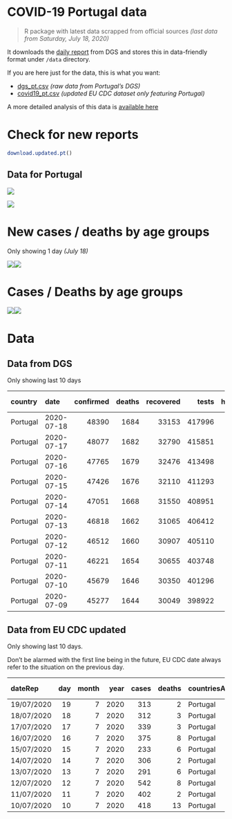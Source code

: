 COVID-19 Portugal data
================

> R package with latest data scrapped from official sources *(last data
> from Saturday, July 18, 2020)*

It downloads the [daily
report](https://covid19.min-saude.pt/relatorio-de-situacao/) from DGS
and stores this in data-friendly format under `/data` directory.

If you are here just for the data, this is what you want:

  - [dgs\_pt.csv](raw/master/data/dgs_pt.csv) *(raw data from Portugal’s
    DGS)*
  - [covid19\_pt.csv](raw/master/data/covid19_pt.csv) *(updated EU CDC
    dataset only featuring Portugal)*

A more detailed analysis of this data is [available
here](https://averissimo.github.io/covid19-analysis/portugal.html)

# Check for new reports

``` r
download.updated.pt()
```

## Data for Portugal

![](README_files/figure-gfm/unnamed-chunk-7-1.svg)<!-- -->

![](README_files/figure-gfm/unnamed-chunk-8-1.svg)<!-- -->

# New cases / deaths by age groups

Only showing 1 day *(July 18)*

![](README_files/figure-gfm/unnamed-chunk-10-1.svg)<!-- -->![](README_files/figure-gfm/unnamed-chunk-10-2.svg)<!-- -->

# Cases / Deaths by age groups

![](README_files/figure-gfm/unnamed-chunk-11-1.svg)<!-- -->![](README_files/figure-gfm/unnamed-chunk-11-2.svg)<!-- -->

# Data

## Data from DGS

Only showing last 10 days

| country  | date       | confirmed | deaths | recovered |  tests | hospitalized | in.icu | confirmed\_m\_00-09 | confirmed\_w\_00-09 | confirmed\_m\_10-19 | confirmed\_w\_10-19 | confirmed\_m\_20-29 | confirmed\_w\_20-29 | confirmed\_m\_30-39 | confirmed\_w\_30-39 | confirmed\_m\_40-49 | confirmed\_w\_40-49 | confirmed\_m\_50-59 | confirmed\_w\_50-59 | confirmed\_m\_60-69 | confirmed\_w\_60-69 | confirmed\_m\_70-79 | confirmed\_w\_70-79 | confirmed\_m\_80+ | confirmed\_w\_80+ | death\_m\_00-09 | death\_w\_00-09 | death\_m\_10-19 | death\_w\_10-19 | death\_m\_20-29 | death\_w\_20-29 | death\_m\_30-39 | death\_w\_30-39 | death\_m\_40-49 | death\_w\_40-49 | death\_m\_50-59 | death\_w\_50-59 | death\_m\_60-69 | death\_w\_60-69 | death\_m\_70-79 | death\_w\_70-79 | death\_m\_80+ | death\_w\_80+ |
| :------- | :--------- | --------: | -----: | --------: | -----: | -----------: | -----: | ------------------: | ------------------: | ------------------: | ------------------: | ------------------: | ------------------: | ------------------: | ------------------: | ------------------: | ------------------: | ------------------: | ------------------: | ------------------: | ------------------: | ------------------: | ------------------: | ----------------: | ----------------: | --------------: | --------------: | --------------: | --------------: | --------------: | --------------: | --------------: | --------------: | --------------: | --------------: | --------------: | --------------: | --------------: | --------------: | --------------: | --------------: | ------------: | ------------: |
| Portugal | 2020-07-18 |     48390 |   1684 |     33153 | 417996 |          452 |     65 |                 883 |                 744 |                1004 |                1139 |                3403 |                3938 |                3733 |                4141 |                3561 |                4437 |                3143 |                4254 |                2296 |                2585 |                1596 |                1797 |              1837 |              3835 |               0 |               0 |               0 |               0 |               1 |               1 |               1 |               2 |              10 |              10 |              38 |              17 |             102 |              48 |             197 |             128 |           489 |           640 |
| Portugal | 2020-07-17 |     48077 |   1682 |     32790 | 415851 |          447 |     67 |                 869 |                 735 |                 995 |                1129 |                3376 |                3904 |                3715 |                4112 |                3539 |                4406 |                3123 |                4233 |                2282 |                2567 |                1586 |                1788 |              1833 |              3821 |               0 |               0 |               0 |               0 |               1 |               1 |               1 |               2 |              10 |              10 |              38 |              17 |             102 |              48 |             197 |             128 |           488 |           639 |
| Portugal | 2020-07-16 |     47765 |   1679 |     32476 | 413498 |          476 |     72 |                 853 |                 727 |                 984 |                1122 |                3353 |                3861 |                3691 |                4076 |                3520 |                4376 |                3103 |                4212 |                2273 |                2555 |                1579 |                1779 |              1828 |              3815 |               0 |               0 |               0 |               0 |               1 |               1 |               1 |               2 |              10 |              10 |              38 |              17 |             102 |              48 |             197 |             128 |           487 |           637 |
| Portugal | 2020-07-15 |     47426 |   1676 |     32110 | 411293 |          478 |     68 |                 843 |                 715 |                 975 |                1105 |                3320 |                3833 |                3659 |                4036 |                3494 |                4345 |                3084 |                4191 |                2259 |                2548 |                1567 |                1770 |              1824 |              3802 |               0 |               0 |               0 |               0 |               1 |               1 |               1 |               2 |              10 |              10 |              38 |              17 |             102 |              48 |             196 |             128 |           486 |           636 |
| Portugal | 2020-07-14 |     47051 |   1668 |     31550 | 408951 |          472 |     69 |                 827 |                 707 |                 964 |                1090 |                3284 |                3813 |                3627 |                3996 |                3455 |                4303 |                3060 |                4168 |                2248 |                2534 |                1553 |                1762 |              1813 |              3798 |               0 |               0 |               0 |               0 |               1 |               1 |               1 |               2 |              10 |              10 |              38 |              17 |             102 |              48 |             196 |             128 |           484 |           630 |
| Portugal | 2020-07-13 |     46818 |   1662 |     31065 | 406412 |          467 |     63 |                 822 |                 702 |                 959 |                1084 |                3255 |                3785 |                3604 |                3983 |                3428 |                4284 |                3047 |                4151 |                2235 |                2524 |                1548 |                1757 |              1811 |              3791 |               0 |               0 |               0 |               0 |               1 |               1 |               1 |               2 |              10 |              10 |              38 |              17 |             102 |              48 |             195 |             126 |           484 |           627 |
| Portugal | 2020-07-12 |     46512 |   1660 |     30907 | 405110 |          462 |     64 |                 809 |                 690 |                 947 |                1080 |                3219 |                3758 |                3573 |                3958 |                3402 |                4269 |                3022 |                4133 |                2218 |                2509 |                1540 |                1749 |              1807 |              3781 |               0 |               0 |               0 |               0 |               1 |               1 |               1 |               1 |              10 |              10 |              38 |              17 |             102 |              48 |             194 |             126 |           484 |           627 |
| Portugal | 2020-07-11 |     46221 |   1654 |     30655 | 403748 |          459 |     68 |                 802 |                 676 |                 938 |                1068 |                3200 |                3737 |                3538 |                3940 |                3380 |                4244 |                2997 |                4129 |                2198 |                2492 |                1534 |                1738 |              1802 |              3770 |               0 |               0 |               0 |               0 |               1 |               1 |               1 |               1 |              10 |              10 |              38 |              17 |             102 |              47 |             193 |             125 |           481 |           627 |
| Portugal | 2020-07-10 |     45679 |   1646 |     30350 | 401296 |          471 |     66 |                  NA |                  NA |                  NA |                  NA |                  NA |                  NA |                  NA |                  NA |                  NA |                  NA |                  NA |                  NA |                  NA |                  NA |                  NA |                  NA |                NA |                NA |               0 |               0 |               0 |               0 |               1 |               1 |               1 |               1 |              10 |              10 |              38 |              17 |             102 |              46 |             190 |             125 |           478 |           626 |
| Portugal | 2020-07-09 |     45277 |   1644 |     30049 | 398922 |          487 |     73 |                  NA |                  NA |                  NA |                  NA |                  NA |                  NA |                  NA |                  NA |                  NA |                  NA |                  NA |                  NA |                  NA |                  NA |                  NA |                  NA |                NA |                NA |               0 |               0 |               0 |               0 |               1 |               1 |               1 |               1 |              10 |              10 |              38 |              17 |             102 |              46 |             190 |             125 |           477 |           625 |

## Data from EU CDC updated

Only showing last 10 days.

Don’t be alarmed with the first line being in the future, EU CDC date
always refer to the situation on the previous day.

| dateRep    | day | month | year | cases | deaths | countriesAndTerritories | geoId | countryterritoryCode | popData2019 | continentExp | Cumulative\_number\_for\_14\_days\_of\_COVID-19\_cases\_per\_100000 |
| :--------- | --: | ----: | ---: | ----: | -----: | :---------------------- | :---- | :------------------- | ----------: | :----------- | ------------------------------------------------------------------: |
| 19/07/2020 |  19 |     7 | 2020 |   313 |      2 | Portugal                | PT    | PRT                  |    10276617 | Europe       |                                                                  NA |
| 18/07/2020 |  18 |     7 | 2020 |   312 |      3 | Portugal                | PT    | PRT                  |    10276617 | Europe       |                                                            47.88541 |
| 17/07/2020 |  17 |     7 | 2020 |   339 |      3 | Portugal                | PT    | PRT                  |    10276617 | Europe       |                                                            48.48872 |
| 16/07/2020 |  16 |     7 | 2020 |   375 |      8 | Portugal                | PT    | PRT                  |    10276617 | Europe       |                                                            48.38168 |
| 15/07/2020 |  15 |     7 | 2020 |   233 |      6 | Portugal                | PT    | PRT                  |    10276617 | Europe       |                                                            47.77837 |
| 14/07/2020 |  14 |     7 | 2020 |   306 |      2 | Portugal                | PT    | PRT                  |    10276617 | Europe       |                                                            47.73945 |
| 13/07/2020 |  13 |     7 | 2020 |   291 |      6 | Portugal                | PT    | PRT                  |    10276617 | Europe       |                                                            47.35021 |
| 12/07/2020 |  12 |     7 | 2020 |   542 |      8 | Portugal                | PT    | PRT                  |    10276617 | Europe       |                                                            48.96553 |
| 11/07/2020 |  11 |     7 | 2020 |   402 |      2 | Portugal                | PT    | PRT                  |    10276617 | Europe       |                                                            46.83448 |
| 10/07/2020 |  10 |     7 | 2020 |   418 |     13 | Portugal                | PT    | PRT                  |    10276617 | Europe       |                                                            47.31129 |
